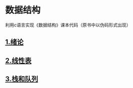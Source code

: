 # 数据结构
利用c语言实现《数据结构》课本代码（原书中以伪码形式出现）
## [1.绪论](https://github.com/XinghangLiu/-/blob/master/%E7%BB%AA%E8%AE%BA.md)
## [2.线性表](https://github.com/XinghangLiu/Data_Structure/blob/master/%E7%BA%BF%E6%80%A7%E8%A1%A8.md)
## [3.栈和队列](https://github.com/XinghangLiu/Data_Structure/blob/master/%E9%93%BE%E5%BC%8F%E7%BB%93%E6%9E%84%E7%BA%BF%E6%80%A7%E8%A1%A8)

   
